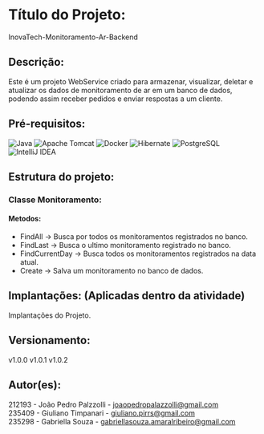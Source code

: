 # Título do Projeto: 
InovaTech-Monitoramento-Ar-Backend

## Descrição: 
Este é um projeto WebService criado para armazenar, visualizar, deletar e atualizar os dados de monitoramento de ar em um banco de dados, podendo assim receber pedidos e enviar respostas a um cliente.

## Pré-requisitos: 
![Java](https://img.shields.io/badge/java-%23ED8B00.svg?style=for-the-badge&logo=openjdk&logoColor=white)
![Apache Tomcat](https://img.shields.io/badge/apache%20tomcat-%23F8DC75.svg?style=for-the-badge&logo=apache-tomcat&logoColor=black)
![Docker](https://img.shields.io/badge/docker-%230db7ed.svg?style=for-the-badge&logo=docker&logoColor=white)
![Hibernate](https://img.shields.io/badge/Hibernate-59666C?style=for-the-badge&logo=Hibernate&logoColor=white)
![PostgreSQL](https://img.shields.io/badge/PostgreSQL-316192?style=for-the-badge&logo=postgresql&logoColor=white)
![IntelliJ IDEA](https://img.shields.io/badge/IntelliJIDEA-000000.svg?style=for-the-badge&logo=intellij-idea&logoColor=white)

## Estrutura do projeto:
### Classe Monitoramento:
#### Metodos: 
- FindAll -> Busca por todos os monitoramentos registrados no banco.
- FindLast -> Busca o ultimo monitoramento registrado no banco.
- FindCurrentDay -> Busca todos os monitoramentos registrados na data atual.
- Create -> Salva um monitoramento no banco de dados.

## Implantações: (Aplicadas dentro da atividade)
Implantações do Projeto.

## Versionamento:
v1.0.0
v1.0.1
v1.0.2

## Autor(es):
212193 - João Pedro Palzzolli - joaopedropalazzolli@gmail.com <br>
235409 - Giuliano Timpanari - giuliano.pirrs@gmail.com <br>
235298 - Gabriella Souza - gabriellasouza.amaralribeiro@gmail.com
